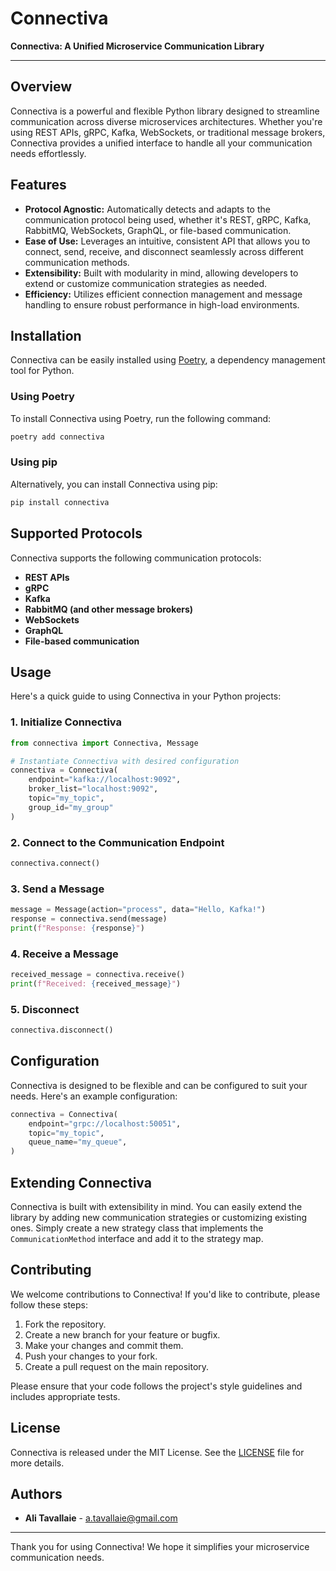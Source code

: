  # Connectiva

 **Connectiva: A Unified Microservice Communication Library**

 ---

 ## Overview

 Connectiva is a powerful and flexible Python library designed to streamline communication across diverse microservices architectures. Whether you're using REST APIs, gRPC, Kafka, WebSockets, or traditional message brokers, Connectiva provides a unified interface to handle all your communication needs effortlessly.

 ## Features

 - **Protocol Agnostic:** Automatically detects and adapts to the communication protocol being used, whether it's REST, gRPC, Kafka, RabbitMQ, WebSockets, GraphQL, or file-based communication.
 - **Ease of Use:** Leverages an intuitive, consistent API that allows you to connect, send, receive, and disconnect seamlessly across different communication methods.
 - **Extensibility:** Built with modularity in mind, allowing developers to extend or customize communication strategies as needed.
 - **Efficiency:** Utilizes efficient connection management and message handling to ensure robust performance in high-load environments.

 ## Installation

 Connectiva can be easily installed using [Poetry](https://python-poetry.org/), a dependency management tool for Python.

 ### Using Poetry

 To install Connectiva using Poetry, run the following command:

 ```bash
 poetry add connectiva
 ```

 ### Using pip

 Alternatively, you can install Connectiva using pip:

 ```bash
 pip install connectiva
 ```

 ## Supported Protocols

 Connectiva supports the following communication protocols:

 - **REST APIs**
 - **gRPC**
 - **Kafka**
 - **RabbitMQ (and other message brokers)**
 - **WebSockets**
 - **GraphQL**
 - **File-based communication**

 ## Usage

 Here's a quick guide to using Connectiva in your Python projects:

 ### 1. Initialize Connectiva

 ```python
 from connectiva import Connectiva, Message

 # Instantiate Connectiva with desired configuration
 connectiva = Connectiva(
     endpoint="kafka://localhost:9092",
     broker_list="localhost:9092",
     topic="my_topic",
     group_id="my_group"
 )
 ```

 ### 2. Connect to the Communication Endpoint

 ```python
 connectiva.connect()
 ```

 ### 3. Send a Message

 ```python
 message = Message(action="process", data="Hello, Kafka!")
 response = connectiva.send(message)
 print(f"Response: {response}")
 ```

 ### 4. Receive a Message

 ```python
 received_message = connectiva.receive()
 print(f"Received: {received_message}")
 ```

 ### 5. Disconnect

 ```python
 connectiva.disconnect()
 ```

 ## Configuration

 Connectiva is designed to be flexible and can be configured to suit your needs. Here's an example configuration:

 ```python
 connectiva = Connectiva(
     endpoint="grpc://localhost:50051",
     topic="my_topic",
     queue_name="my_queue",
 )
 ```

 ## Extending Connectiva

 Connectiva is built with extensibility in mind. You can easily extend the library by adding new communication strategies or customizing existing ones. Simply create a new strategy class that implements the `CommunicationMethod` interface and add it to the strategy map.

 ## Contributing

 We welcome contributions to Connectiva! If you'd like to contribute, please follow these steps:

 1. Fork the repository.
 2. Create a new branch for your feature or bugfix.
 3. Make your changes and commit them.
 4. Push your changes to your fork.
 5. Create a pull request on the main repository.

 Please ensure that your code follows the project's style guidelines and includes appropriate tests.

 ## License

 Connectiva is released under the MIT License. See the [LICENSE](LICENSE) file for more details.

 ## Authors

 - **Ali Tavallaie** - [a.tavallaie@gmail.com](mailto:a.tavallaie@gmail.com)

 ---

 Thank you for using Connectiva! We hope it simplifies your microservice communication needs.
